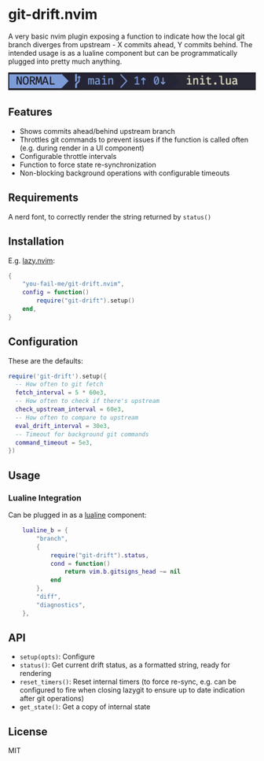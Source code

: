 # git-drift.nvim

A very basic nvim plugin exposing a function to indicate how the local git branch diverges from upstream - X commits ahead, Y commits behind. The intended usage is as a lualine component but can be programmatically plugged into pretty much anything.

![lualine usage example](./doc/lualine-drift.png)

## Features

- Shows commits ahead/behind upstream branch
- Throttles git commands to prevent issues if the function is called often (e.g. during render in a UI component)
- Configurable throttle intervals
- Function to force state re-synchronization
- Non-blocking background operations with configurable timeouts

## Requirements

A nerd font, to correctly render the string returned by `status()`

## Installation

E.g. [lazy.nvim](https://github.com/folke/lazy.nvim):

```lua
{
    "you-fail-me/git-drift.nvim",
    config = function()
        require("git-drift").setup()
    end,
}
```

## Configuration

These are the defaults:

```lua
require('git-drift').setup({
  -- How often to git fetch
  fetch_interval = 5 * 60e3,
  -- How often to check if there's upstream
  check_upstream_interval = 60e3,
  -- How often to compare to upstream
  eval_drift_interval = 30e3,
  -- Timeout for background git commands
  command_timeout = 5e3,
})
```

## Usage

### Lualine Integration

Can be plugged in as a [lualine](https://github.com/nvim-lualine/lualine.nvim) component:

```lua
    lualine_b = {
        "branch",
        {
            require("git-drift").status,
            cond = function()
                return vim.b.gitsigns_head ~= nil
            end
        },
        "diff",
        "diagnostics",
    },
```

## API

- `setup(opts)`: Configure
- `status()`: Get current drift status, as a formatted string, ready for rendering
- `reset_timers()`: Reset internal timers (to force re-sync, e.g. can be configured to fire when closing lazygit to ensure up to date indication after git operations)
- `get_state()`: Get a copy of internal state

## License

MIT

